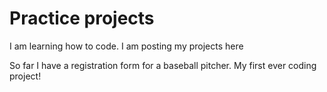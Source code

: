 <h1>Practice projects</h1>
<p>I am learning how to code. I am posting my projects here</p>
<p>So far I have a registration form for a baseball pitcher. My first ever coding project!</p>
